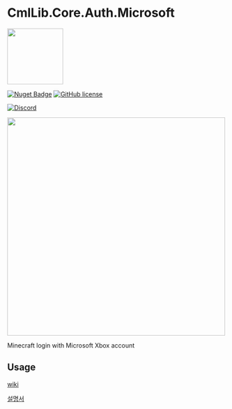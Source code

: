 # CmlLib.Core.Auth.Microsoft

<img src='https://raw.githubusercontent.com/CmlLib/CmlLib.Core/master/icon.png' width=128>

[![Nuget Badge](https://img.shields.io/nuget/v/CmlLib.Core.Auth.Microsoft)](https://www.nuget.org/packages/CmlLib.Core.Auth.Microsoft)
[![GitHub license](https://img.shields.io/github/license/Naereen/StrapDown.js.svg)](https://github.com/CmlLib/CmlLib.Core.Auth.Microsoft/blob/master/LICENSE)

[![Discord](https://img.shields.io/discord/795952027443527690?label=discord\&logo=discord\&style=for-the-badge)](https://discord.gg/cDW2pvwHSc)

<img src="https://user-images.githubusercontent.com/17783561/120596686-02b15980-c47f-11eb-96e9-4ea03f451352.png" width=500/>

Minecraft login with Microsoft Xbox account

## Usage

[wiki](https://alphabs.gitbook.io/cmllib/cmllib.core.auth.microsoft/home)

[설명서](https://alphabs.gitbook.io/cmllib/v/ko/cmllib.core.auth.microsoft/cmllib.core.auth.microsoft)
